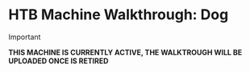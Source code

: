 # HTB Machine Walkthrough: Dog

> [!IMPORTANT]  
> **THIS MACHINE IS CURRENTLY ACTIVE, THE WALKTROUGH WILL BE UPLOADED ONCE IS RETIRED**